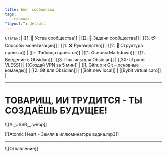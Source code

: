 ```yaml
---
title: Блог сообщества
tags:
  - главная
"layout:": default
---
```

`Статьи:`| [[1. 📜 Устав сообщества]] | [[2. 📝 Задачи сообщества]] | [[3. 💳 Способы монетизации]] | [[1. 🛠️ Руководство]] | [[2. 🚧 Структура проекта]] | [[📈 Таблица проектов]]  | [[1. Основы Markdown]] | [[2. Введение в Obsidian]] | [[3. Плагины для Obsidian]] | [[3X-UI panel VLESS]] | [[Создай VPN за 5 мин]] | [[1. Github и Git – основные команды]] | [[2. Git для Obsidian]] | [[Bolt.new local]] | [[Bybit virtual card]] |

---
# ТОВАРИЩ, ИИ ТРУДИТСЯ - ТЫ СОЗДАЁШЬ БУДУЩЕЕ!
![[Ai_USSR__.webp]]

![[Atomic Heart - Земля в иллюминаторе видна.mp3]]

---

![[Оглавление]]
